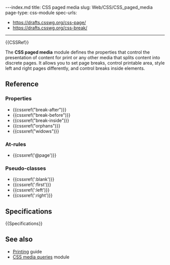 ---index.md
title: CSS paged media
slug: Web/CSS/CSS_paged_media
page-type: css-module
spec-urls:
  - https://drafts.csswg.org/css-page/
  - https://drafts.csswg.org/css-break/
---

{{CSSRef}}

The **CSS paged media** module defines the properties that control the presentation of content for print or any other media that splits content into discrete pages. It allows you to set page breaks, control printable area, style left and right pages differently, and control breaks inside elements.

## Reference

### Properties

- {{cssxref("break-after")}}
- {{cssxref("break-before")}}
- {{cssxref("break-inside")}}
- {{cssxref("orphans")}}
- {{cssxref("widows")}}

### At-rules

- {{cssxref('@page')}}

### Pseudo-classes

- {{cssxref(':blank')}}
- {{cssxref(':first')}}
- {{cssxref(':left')}}
- {{cssxref(':right')}}

## Specifications

{{Specifications}}

## See also

- [Printing](/en-US/docs/Web/CSS/CSS_media_queries/Printing) guide
- [CSS media queries](/en-US/docs/Web/CSS/CSS_media_queries) module
